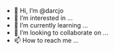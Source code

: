 - 👋 Hi, I’m @darcjo
- 👀 I’m interested in ...
- 🌱 I’m currently learning ...
- 💞️ I’m looking to collaborate on ...
- 📫 How to reach me ...

<!---
darcjo/darcjo is a ✨ special ✨ repository because its `README.md` (this file) appears on your GitHub profile.
You can click the Preview link to take a look at your changes.
--->
